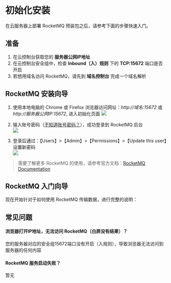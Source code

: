 # 初始化安装

在云服务器上部署 RocketMQ 预装包之后，请参考下面的步骤快速入门。

## 准备

1. 在云控制台获取您的 **服务器公网IP地址** 
2. 在云控制台安全组中，检查 **Inbound（入）规则** 下的 **TCP:15672** 端口是否开启
3. 若想用域名访问 RocketMQ，请先到 **域名控制台** 完成一个域名解析

## RocketMQ 安装向导

1. 使用本地电脑的 Chrome 或 Firefox 浏览器访问网址：*http://域名:15672* 或 *http://服务器公网IP:15672*, 进入初始化页面
   ![](https://libs.websoft9.com/Websoft9/DocsPicture/zh/rocketmq/rocketmq-login-websoft9.png)

2. 输入账号密码（[不知道账号密码？](/zh/stack-accounts.md#rocketmq)），成功登录到 RocketMQ 后台  
   ![](https://libs.websoft9.com/Websoft9/DocsPicture/zh/rocketmq/rocketmq-bk-websoft9.png)

3. 登录后通过：【Users】>【Admin】>【Permissions】>【Update this user】设置新密码  
   ![](https://libs.websoft9.com/Websoft9/DocsPicture/zh/rocketmq/rocketmq-pw-websoft9.png)

> 需要了解更多 RocketMQ 的使用，请参考官方文档：[RocketMQ Documentation](https://www.rocketmq.com/documentation.html)

## RocketMQ 入门向导

现在开始针对于如何使用 RocketMQ 传输数据，进行完整的说明：

## 常见问题

#### 浏览器打开IP地址，无法访问 RocketMQ（白屏没有结果）？

您的服务器对应的安全组15672端口没有开启（入规则），导致浏览器无法访问到服务器的任何内容

#### RocketMQ 服务启动失败？

暂无
